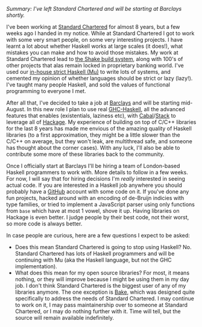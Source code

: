 _Summary: I've left Standard Chartered and will be starting at Barclays shortly._

I've been working at [Standard Chartered](https://www.sc.com/en/) for almost 8 years, but a few weeks ago I handed in my notice. While at Standard Chartered I got to work with some very smart people, on some very interesting projects. I have learnt a lot about whether Haskell works at large scales (it does!), what mistakes you can make and how to avoid those mistakes. My work at Standard Chartered lead to [the Shake build system](http://shakebuild.com), along with 100's of other projects that alas remain locked in proprietary banking world. I've used our [in-house strict Haskell (Mu)](https://www.youtube.com/watch?v=hgOzYZDrXL0) to write lots of systems, and cemented my opinion of whether languages should be strict or lazy (lazy!). I've taught many people Haskell, and sold the values of functional programming to everyone I met.

After all that, I've decided to take a job at [Barclays](https://www.home.barclays/) and will be starting mid-August. In this new role I plan to use real [GHC-Haskell](https://www.haskell.org/ghc/), all the advanced features that enables (existentials, laziness etc), with [Cabal](https://www.haskell.org/cabal/)/[Stack](https://docs.haskellstack.org/en/stable/README/) to leverage all of [Hackage](https://hackage.haskell.org/). My experience of building on top of C/C++ libraries for the last 8 years has made me envious of the amazing quality of Haskell libraries (to a first approximation, they might be a little slower than the C/C++ on average, but they won't leak, are multithread safe, and someone has thought about the corner cases). With any luck, I'll also be able to contribute some more of these libraries back to the community.

Once I officially start at Barclays I'll be hiring a team of London-based Haskell programmers to work with. More details to follow in a few weeks. For now, I will say that for hiring decisions I'm _really_ interested in seeing actual code. If you are interested in a Haskell job anywhere you should probably have a [GitHub](https://github.com/) account with some code on it. If you've done any fun projects, hacked around with an encoding of de-Bruijn indicies with type families, or tried to implement a JavaScript parser using only functions from `base` which have at most 1 vowel, shove it up. Having libraries on Hackage is even better. I judge people by their best code, not their worst, so more code is always better.

In case people are curious, here are a few questions I expect to be asked:

* Does this mean Standard Chartered is going to stop using Haskell? No. Standard Chartered has lots of Haskell programmers and will be continuing with Mu (aka the Haskell language, but not the GHC implementation).
* What does this mean for my open source libraries? For most, it means nothing, or they will improve because I might be using them in my day job. I don't think Standard Chartered is the biggest user of any of my libraries anymore. The one exception is [Bake](https://github.com/ndmitchell/bake), which was designed quite specifically to address the needs of Standard Chartered. I may continue to work on it, I may pass maintainership over to someone at Standard Chartered, or I may do nothing further with it. Time will tell, but the source will remain available indefinitely.

